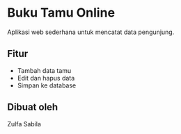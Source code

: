 # Buku Tamu Online

Aplikasi web sederhana untuk mencatat data pengunjung.

## Fitur
- Tambah data tamu
- Edit dan hapus data
- Simpan ke database

## Dibuat oleh
Zulfa Sabila
